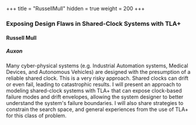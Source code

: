 +++
title = "RussellMull"
hidden = true
weight = 200
+++

### Exposing Design Flaws in Shared-Clock Systems with TLA+

#### Russell Mull
##### Auxon

Many cyber-physical systems (e.g. Industrial Automation systems, Medical
Devices, and Autonomous Vehicles) are designed with the presumption of a
reliable shared clock. This is a very risky approach. Shared clocks can drift or
even fail, leading to catastrophic results. I will present an approach to
modeling shared-clock systems with TLA+ that can expose clock-based failure
modes and drift envelopes, allowing the system designer to better understand the
system's failure boundaries. I will also share strategies to constrain the
search space, and general experiences from the use of TLA+ for this class of
problem.

